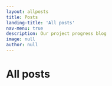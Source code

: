 ```yaml
---
layout: allposts
title: Posts
landing-title: 'All posts'
nav-menu: true
description: Our project progress blog
image: null
author: null
---
```


<h1>All posts</h1>
